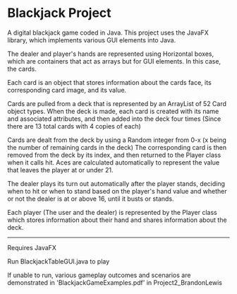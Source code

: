 # Blackjack Project

A digital blackjack game coded in Java. This project uses the JavaFX library, which implements various GUI elements into Java.

The dealer and player's hands are represented using Horizontal boxes, which are containers that act as arrays but for GUI elements. In this case, the cards. 

Each card is an object that stores information about the cards face, its corresponding card image, and its value.

Cards are pulled from a deck that is represented by an ArrayList of 52 Card object types. When the deck is made, each card is created with its name and associated attributes, and then added into the deck four times (Since there are 13 total cards with 4 copies of each)

Cards are dealt from the deck by using a Random integer from 0-x (x being the number of remaining cards in the deck)
The corresponding card is then removed from the deck by its index, and then returned to the Player class when it calls hit.
Aces are calculated automatically to represent the value that leaves the player at or under 21.

The dealer plays its turn out automatically after the player stands, deciding when to hit or when to stand based on the player's hand value and whether or not the dealer is at or above 16, until it busts or stands.

Each player (The user and the dealer) is represented by the Player class which stores information about their hand and shares information about the deck.

----------------------------------
Requires JavaFX

Run BlackjackTableGUI.java to play

If unable to run, various gameplay outcomes and scenarios are demonstrated in 'BlackjackGameExamples.pdf' in Project2_BrandonLewis
